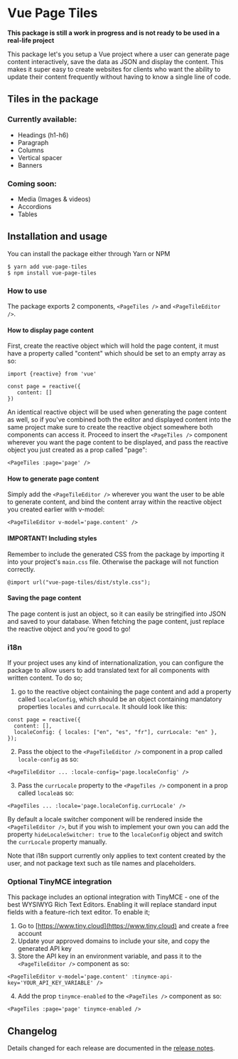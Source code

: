 # Vue Page Tiles

**This package is still a work in progress and is not ready to be used in a real-life project**

This package let's you setup a Vue project where a user can generate page content interactively, save the data as JSON and display the content. This makes it super easy to create websites for clients who want the ability to update their content frequently without having to know a single line of code.

## Tiles in the package

### Currently available:

- Headings (h1-h6)
- Paragraph
- Columns
- Vertical spacer
- Banners

### Coming soon:

- Media (Images & videos)
- Accordions
- Tables

## Installation and usage

You can install the package either through Yarn or NPM

```
$ yarn add vue-page-tiles
$ npm install vue-page-tiles
```

### How to use

The package exports 2 components, `<PageTiles />` and `<PageTileEditor />`.

#### How to display page content

First, create the reactive object which will hold the page content, it must have a property called "content" which should be set to an empty array as so:

```
import {reactive} from 'vue'

const page = reactive({
   content: []
})
```

An identical reactive object will be used when generating the page content as well, so if you've combined both the editor and displayed content into the same project make sure to create the reactive object somewhere both components can access it.
Proceed to insert the `<PageTiles />` component wherever you want the page content to be displayed, and pass the reactive object you just created as a prop called "page":

```
<PageTiles :page='page' />
```

#### How to generate page content

Simply add the `<PageTileEditor />` wherever you want the user to be able to generate content, and bind the content array within the reactive object you created earlier with v-model:

```
<PageTileEditor v-model='page.content' />
```

#### IMPORTANT! Including styles

Remember to include the generated CSS from the package by importing it into your project's `main.css` file. Otherwise the package will not function correctly.

```
@import url("vue-page-tiles/dist/style.css");
```

#### Saving the page content

The page content is just an object, so it can easily be stringified into JSON and saved to your database. When fetching the page content, just replace the reactive object and you're good to go!

### i18n

If your project uses any kind of internationalization, you can configure the package to allow users to add translated text for all components with written content. To do so;

1. go to the reactive object containing the page content and add a property called `localeConfig`, which should be an object containing mandatory properties `locales` and `currLocale`. It should look like this:

```
const page = reactive({
  content: [],
  localeConfig: { locales: ["en", "es", "fr"], currLocale: "en" },
});
```

2. Pass the object to the `<PageTileEditor />` component in a prop called `locale-config` as so:

```
<PageTileEditor ... :locale-config='page.localeConfig' />
```

3. Pass the `currLocale` property to the `<PageTiles />` component in a prop called `locale`as so:

```
<PageTiles ... :locale='page.localeConfig.currLocale' />
```

By default a locale switcher component will be rendered inside the `<PageTileEditor />`, but if you wish to implement your own you can add the property `hideLocaleSwitcher: true` to the `localeConfig` object and switch the `currLocale` property manually.

Note that i18n support currently only applies to text content created by the user, and not package text such as tile names and placeholders.

### Optional TinyMCE integration

This package includes an optional integration with TinyMCE - one of the best WYSIWYG Rich Text Editors. Enabling it will replace standard input fields with a feature-rich text editor. To enable it;

1. Go to [https://www.tiny.cloud](https://www.tiny.cloud) and create a free account
2. Update your approved domains to include your site, and copy the generated API key
3. Store the API key in an environment variable, and pass it to the `<PageTileEditor />` component as so:

```
<PageTileEditor v-model='page.content' :tinymce-api-key='YOUR_API_KEY_VARIABLE' />
```

4. Add the prop `tinymce-enabled` to the `<PageTiles />` component as so:

```
<PageTiles :page='page' tinymce-enabled />
```

## Changelog

Details changed for each release are documented in the [release notes](https://github.com/dsilvaevje99/vue-page-tiles/releases/).

```

```
